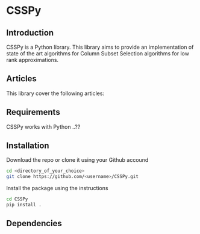 # CSSPy
## Introduction
CSSPy is a Python library. 
This library aims to provide an implementation of state of the art algorithms for Column Subset Selection algorithms for low rank approximations.

## Articles
This library cover the following articles:


## Requirements

CSSPy works with Python ..??

## Installation
Download the repo or clone it using your Github accound
```bash
cd <directory_of_your_choice>
git clone https://github.com/<username>/CSSPy.git
```
Install the package using the instructions
```bash
cd CSSPy
pip install .
```

## Dependencies
